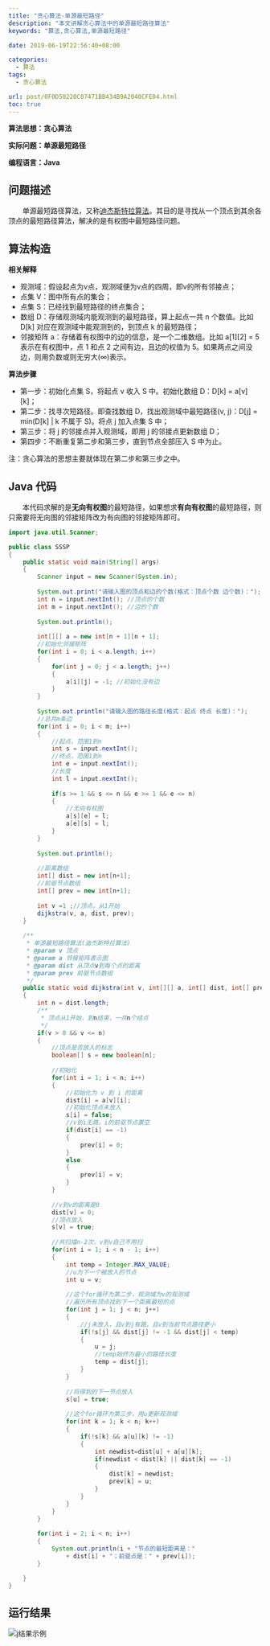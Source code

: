 ```yaml
---
title: "贪心算法-单源最短路径"
description: "本文讲解贪心算法中的单源最短路径算法"
keywords: "算法,贪心算法,单源最短路径"

date: 2019-06-19T22:56:40+08:00

categories:
  - 算法
tags:
  - 贪心算法

url: post/0F0D50220C07471BB434B9A2040CFE04.html
toc: true
---
```


**算法思想：贪心算法**

**实际问题：单源最短路径**

**编程语言：Java**

<!--More-->

## 问题描述

&emsp;&emsp;单源最短路径算法，又称[迪杰斯特拉算法](https://baike.baidu.com/item/迪杰斯特拉算法/4049057?fr=aladdin)。其目的是寻找从一个顶点到其余各顶点的最短路径算法，解决的是有权图中最短路径问题。

## 算法构造

**相关解释**

- 观测域：假设起点为v点，观测域便为v点的四周，即v的所有邻接点；
- 点集 V：图中所有点的集合；
- 点集 S：已经找到最短路径的终点集合；
- 数组 D：存储观测域内能观测到的最短路径，算上起点一共 n 个数值。比如 D[k] 对应在观测域中能观测到的，到顶点 k 的最短路径；
- 邻接矩阵 a：存储着有权图中的边的信息，是一个二维数组。比如 a[1][2] = 5 表示在有权图中，点 1 和点 2 之间有边，且边的权值为 5。如果两点之间没边，则用负数或则无穷大(∞)表示。

**算法步骤**

- 第一步：初始化点集 S，将起点 v 收入 S 中。初始化数组 D：D[k] = a[v][k]；
- 第二步：找寻次短路径。即查找数组 D，找出观测域中最短路径(v, j)：D[j] = min(D[k] | k 不属于 S)。将点 j 加入点集 S 中；
- 第三步：将 j 的邻接点并入观测域，即用 j 的邻接点更新数组 D；
- 第四步：不断重复第二步和第三步，直到节点全部压入 S 中为止。

注：贪心算法的思想主要就体现在第二步和第三步之中。

## Java 代码

&emsp;&emsp;本代码求解的是**无向有权图**的最短路径，如果想求**有向有权图**的最短路径，则只需要将无向图的邻接矩阵改为有向图的邻接矩阵即可。

```Java
import java.util.Scanner;

public class SSSP
{
	public static void main(String[] args)
	{
		Scanner input = new Scanner(System.in);
		
		System.out.print("请输入图的顶点和边的个数(格式：顶点个数 边个数)：");
		int n = input.nextInt(); //顶点的个数
		int m = input.nextInt(); //边的个数
		
		System.out.println();
		
		int[][] a = new int[n + 1][n + 1];
		//初始化邻接矩阵
		for(int i = 0; i < a.length; i++)
		{
			for(int j = 0; j < a.length; j++)
			{
				a[i][j] = -1; //初始化没有边
			}
		}
		
		System.out.println("请输入图的路径长度(格式：起点 终点 长度)：");
		//总共m条边
		for(int i = 0; i < m; i++)
		{
			//起点，范围1到n
			int s = input.nextInt();
			//终点，范围1到n
			int e = input.nextInt();
			//长度
			int l = input.nextInt();
			
			if(s >= 1 && s <= n && e >= 1 && e <= n)
			{
				//无向有权图
				a[s][e] = l;
				a[e][s] = l;
			}
		}
		
		System.out.println();
		
		//距离数组
		int[] dist = new int[n+1];
		//前驱节点数组
		int[] prev = new int[n+1];
		
		int v =1 ;//顶点，从1开始
		dijkstra(v, a, dist, prev);
	}
	
	/**
	 * 单源最短路径算法(迪杰斯特拉算法)
	 * @param v 顶点
	 * @param a 邻接矩阵表示图
	 * @param dist 从顶点v到每个点的距离
	 * @param prev 前驱节点数组
	 */
	public static void dijkstra(int v, int[][] a, int[] dist, int[] prev)
	{
		int n = dist.length;
		/**
		 * 顶点从1开始，到n结束，一共n个结点
		 */
		if(v > 0 && v <= n)
		{
			//顶点是否放入的标志
			boolean[] s = new boolean[n];
			
			//初始化
			for(int i = 1; i < n; i++)
			{
				//初始化为 v 到 i 的距离
				dist[i] = a[v][i];
				//初始化顶点未放入
				s[i] = false;
				//v到i无路，i的前驱节点置空
				if(dist[i] == -1)
				{
					prev[i] = 0;
				}
				else
				{
					prev[i] = v;
				}
			}
			
			//v到v的距离是0
			dist[v] = 0;
			//顶点放入
			s[v] = true;
			
			//共扫描n-2次，v到v自己不用扫
			for(int i = 1; i < n - 1; i++)
			{
				int temp = Integer.MAX_VALUE;
				//u为下一个被放入的节点
				int u = v;
				
				//这个for循环为第二步，观测域为v的观测域
				//遍历所有顶点找到下一个距离最短的点
				for(int j = 1; j < n; j++)
				{
					//j未放入，且v到j有路，且v到当前节点路径更小
					if(!s[j] && dist[j] != -1 && dist[j] < temp)
					{
						u = j;
						//temp始终为最小的路径长度
						temp = dist[j];
					}
				}
				
				//将得到的下一节点放入
				s[u] = true;
				
				//这个for循环为第三步，用u更新观测域
				for(int k = 1; k < n; k++)
				{
					if(!s[k] && a[u][k] != -1)
					{
						int newdist=dist[u] + a[u][k];
						if(newdist < dist[k] || dist[k] == -1)
						{
							dist[k] = newdist;
							prev[k] = u;
						}
					}
				}
			}
		}
		
		for(int i = 2; i < n; i++)
		{
			System.out.println(i + "节点的最短距离是："
				+ dist[i] + "；前驱点是：" + prev[i]);
		}

	}
}
```

## 运行结果

![j结果示例](/imgs/贪心算法-单源最短路径.webp)